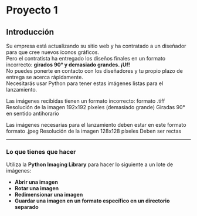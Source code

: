 # Proyecto 1

## Introducción

Su empresa está actualizando su sitio web y ha contratado a un diseñador para que cree nuevos iconos gráficos.  
Pero el contratista ha entregado los diseños finales en un formato incorrecto: **girados 90° y demasiado grandes. ¡Uf!**  
No puedes ponerte en contacto con los diseñadores y tu propio plazo de entrega se acerca rápidamente.  
Necesitarás usar Python para tener estas imágenes listas para el lanzamiento.

Las imágenes recibidas tienen un formato incorrecto:
formato .tiff
Resolución de la imagen 192x192 píxeles (demasiado grande)
Giradas 90° en sentido antihorario

Las imágenes necesarias para el lanzamiento deben estar en este formato
formato .jpeg
Resolución de la imagen 128x128 píxeles
Deben ser rectas

---

### Lo que tienes que hacer

Utiliza la **Python Imaging Library** para hacer lo siguiente a un lote de imágenes:

- **Abrir una imagen**
- **Rotar una imagen**
- **Redimensionar una imagen**
- **Guardar una imagen en un formato específico en un directorio separado**
